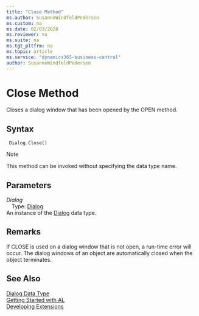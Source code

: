 ```yaml
---
title: "Close Method"
ms.author: SusanneWindfeldPedersen
ms.custom: na
ms.date: 02/03/2020
ms.reviewer: na
ms.suite: na
ms.tgt_pltfrm: na
ms.topic: article
ms.service: "dynamics365-business-central"
author: SusanneWindfeldPedersen
---
```

[//]: # (START>DO_NOT_EDIT)
[//]: # (IMPORTANT:Do not edit any of the content between here and the END>DO_NOT_EDIT.)
[//]: # (Any modifications should be made in the .xml files in the ModernDev repo.)
# Close Method
Closes a dialog window that has been opened by the OPEN method.


## Syntax
```
 Dialog.Close()
```
> [!NOTE]  
> This method can be invoked without specifying the data type name.  

## Parameters
*Dialog*  
&emsp;Type: [Dialog](dialog-data-type.md)  
An instance of the [Dialog](dialog-data-type.md) data type.  


[//]: # (IMPORTANT: END>DO_NOT_EDIT)

## Remarks  
 If CLOSE is used on a dialog window that is not open, a run-time error will occur.  The dialog windows of an object are automatically closed when the object terminates. 

## See Also
[Dialog Data Type](dialog-data-type.md)  
[Getting Started with AL](../../devenv-get-started.md)  
[Developing Extensions](../../devenv-dev-overview.md)